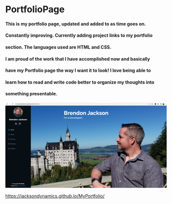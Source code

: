 # PortfolioPage

#### This is my portfolio page, updated and added to as time goes on.  
#### Constantly improving. Currently adding project links to my portfolio
#### section. The languages used are HTML and CSS.
 
#### I am proud of the work that I have accomplished now and basically 
#### have my Portfolio page the way I want it to look! I love being able to 
#### learn how to read and write code better to organize my thoughts into 
#### something presentable.

<img src="ScreenShot.png" width="700px" />


https://jacksondynamics.github.io/MyPortfolio/
